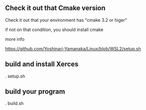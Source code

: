 ## Check it out that Cmake version

Check it out that your environment has "cmake 3.2 or higer"

if not on that condition, you should install cmake 

more info

https://github.com/Yoshinari-Yamanaka/Linux/blob/WSL2/setup.sh

## build and install Xerces
. setup.sh

## build your program
. build.sh
